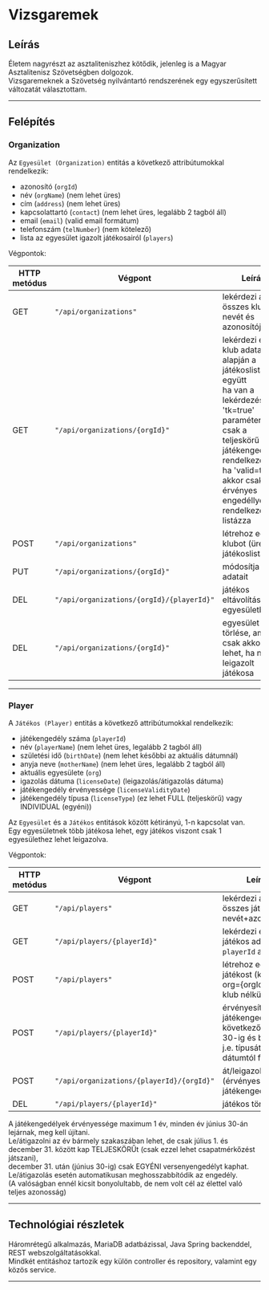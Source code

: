 # Vizsgaremek

## Leírás 

Életem nagyrészt az asztaliteniszhez kötődik, jelenleg is a Magyar Asztalitenisz Szövetségben dolgozok.  
Vizsgaremeknek a Szövetség nyilvántartó rendszerének egy egyszerűsített változatát választottam.

---

## Felépítés

### Organization

Az `Egyesület (Organization)` entitás a következő attribútumokkal rendelkezik:

* azonosító (`orgId`)
* név (`orgName`) (nem lehet üres)
* cím (`address`) (nem lehet üres)
* kapcsolattartó (`contact`) (nem lehet üres, legalább 2 tagból áll)
* email (`email`) (valid email formátum)
* telefonszám (`telNumber`) (nem kötelező)
* lista az egyesület igazolt játékosairól (`players`)

Végpontok:

| HTTP metódus | Végpont                                | Leírás                                                                                                                                                                                                                                                 |
|--------------|----------------------------------------|--------------------------------------------------------------------------------------------------------------------------------------------------------------------------------------------------------------------------------------------------------|
| GET          | `"/api/organizations"`                 | lekérdezi az összes klub nevét és azonosítóját                                                                                                                                                                                                         |
| GET          | `"/api/organizations/{orgId}"`         | lekérdezi egy klub adatait `id` alapján a játékoslistával együtt<br/>ha van a lekérdezésben 'tk=true' paraméter,akkor csak a teljeskörű játékengedéllyel rendelkezőket,<br/>ha 'valid=true', akkor csak az érvényes engedéllyel rendelkezőket listázza |
| POST         | `"/api/organizations"`                 | létrehoz egy új klubot (üres játékoslistával)                                                                                                                                                                                                          |
| PUT          | `"/api/organizations/{orgId}"`         | módosítja a klub adatait                                                                                                                                                                                                                               |
| DEL          | `"/api/organizations/{orgId}/{playerId}"` | játékos eltávolítása az egyesületből                                                                                                                                                                                                                   |
| DEL          | `"/api/organizations/{orgId}"`            | egyesület törlése, amit csak akkor lehet, ha nincs leigazolt játékosa                                                                                                                                                                                 |

---

### Player

A `Játékos (Player)` entitás a következő attribútumokkal rendelkezik:

* játékengedély száma (`playerId`)
* név (`playerName`) (nem lehet üres, legalább 2 tagból áll)
* születési idő (`birthDate`) (nem lehet későbbi az aktuális dátumnál)
* anyja neve (`motherName`) (nem lehet üres, legalább 2 tagból áll)
* aktuális egyesülete (`org`)
* igazolás dátuma (`licenseDate`) (leigazolás/átigazolás dátuma)
* játékengedély érvényessége (`licenseValidityDate`)
* játékengedély típusa (`licenseType`) (ez lehet FULL (teljeskörű) vagy INDIVIDUAL (egyéni))

Az `Egyesület` és a `Játékos` entitások között kétirányú, 1-n kapcsolat van.  
Egy egyesületnek több játékosa lehet, egy játékos viszont csak 1 egyesülethez lehet leigazolva.

Végpontok:

| HTTP metódus | Végpont                                   | Leírás                                                                                           |
|--------------|-------------------------------------------|--------------------------------------------------------------------------------------------------|
| GET          | `"/api/players"`                          | lekérdezi az összes játékos nevét+azonosítóját                                                   |
| GET          | `"/api/players/{playerId}"`               | lekérdezi egy játékos adatait `playerId` alapján                                                 |
| POST         | `"/api/players"`                          | létrehoz egy új játékost (klubbal [?org={orgId}] vagy klub nélkül)                               |
| POST         | `"/api/players/{playerId}"`               | érvényesíti a játékengedélyt következő június 30-ig és beállítja a j.e. típusát dátumtól függően |
| POST         | `"/api/organizations/{playerId}/{orgId}"` | át/leigazolás (érvényesíti is a játékengedélyt)                                                  |
| DEL          | `"/api/players/{playerId}"`               | játékos törlése                                                                                  |

A játékengedélyek érvényessége maximum 1 év, minden év június 30-án lejárnak, meg kell újítani.  
Le/átigazolni az év bármely szakaszában lehet, de csak július 1. és december 31. között kap TELJESKÖRŰt (csak ezzel lehet
csapatmérkőzést játszani),  
december 31. után (június 30-ig) csak EGYÉNI versenyengedélyt kaphat.  
Le/átigazolás esetén automatikusan meghosszabbítódik az engedély.   
(A valóságban ennél kicsit bonyolultabb, de nem volt cél az élettel való teljes azonosság)

---

## Technológiai részletek

Háromrétegű alkalmazás, MariaDB adatbázissal, Java Spring backenddel, REST webszolgáltatásokkal.  
Mindkét entitáshoz tartozik egy külön controller és repository, valamint egy közös service.

---
